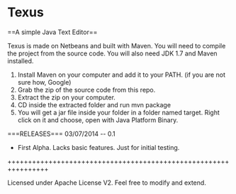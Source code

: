 Texus
=====

==A simple Java Text Editor==

Texus is made on Netbeans and built with Maven. You will need to compile the project from the source code. You will also need JDK 1.7 and Maven installed.

1. Install Maven on your computer and add it to your PATH. (if you are not sure how, Google)
2. Grab the zip of the source code from this repo.
3. Extract the zip on your computer.
4. CD inside the extracted folder and run mvn package
5. You will get a jar file inside your folder in a folder named target. Right click on it and choose, open with Java Platform Binary.

===RELEASES===
03/07/2014  --  0.1
+ First Alpha. Lacks basic features. Just for initial testing.

++++++++++++++++++++++++++++++++++++++++++++++++++++++++++++++++

Licensed under Apache License V2. Feel free to modify and extend.
